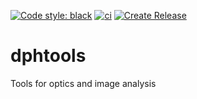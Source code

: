 <!-- [![PyPI version](https://badge.fury.io/py/dphtools.svg)](https://badge.fury.io/py/dphtools) -->
<!-- [![Anaconda version](https://anaconda.org/david-hoffman/dphtools/badges/downloads.svg)](https://anaconda.org/david-hoffman/dphtools) -->
<!-- [![Conda Badge](https://anaconda.org/david-hoffman/dphtools/badges/installer/conda.svg)](https://anaconda.org/david-hoffman/dphtools) -->
[![Code style: black](https://img.shields.io/badge/code%20style-black-000000.svg)](https://github.com/psf/black)
[![ci](https://github.com/david-hoffman/dphtools/workflows/ci/badge.svg)](https://github.com/david-hoffman/dphtools/actions?query=workflow%3Aci)
[![Create Release](https://github.com/david-hoffman/dphtools/workflows/Create%20Release/badge.svg)](https://github.com/david-hoffman/dphtools/actions?query=workflow%3A%22Create+Release%22)

# dphtools

Tools for optics and image analysis
